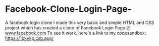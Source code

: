 # Facebook-Clone-Login-Page-
A facebook login clone
I made this very basic and simple HTML and CSS project which has created a clone of Facebook Login Page @ www.facebook.com  To see it work, here's a link to my codesandbox: https://1bkykp.csb.app/
